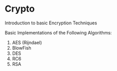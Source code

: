 # Crypto
Introduction to basic Encryption Techniques

Basic Implementations of the Following Algorithms:

1. AES (Rijndael)
2. BlowFish
3. DES
4. RC6
5. RSA
